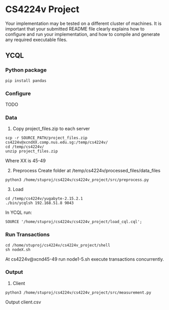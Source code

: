 # CS4224v Project
Your implementation may be tested on a different cluster of machines. It is important that your
submitted README file clearly explains how to configure and run your implementation, and how
to compile and generate any required executable files.

## YCQL

### Python package
```
pip install pandas
```
### Configure
TODO
### Data
1. Copy project_files.zip to each server
```
scp -r SOURCE_PATH/project_files.zip cs4224v@xcndXX.comp.nus.edu.sg:/temp/cs4224v/
cd /temp/cs4224v/
unzip project_files.zip
```
Where XX is 45-49

2. Preprocess
Create folder at /temp/cs4224v/processed_files/data_files
```
python3 /home/stuproj/cs4224v/cs4224v_project/src/preprocess.py
```
3. Load
```
cd /temp/cs4224v/yugabyte-2.15.2.1
./bin/ycqlsh 192.168.51.8 9043
```
In YCQL run:
```
SOURCE '/home/stuproj/cs4224v/cs4224v_project/load_cql.cql';
```
### Run Transactions
```
cd /home/stuproj/cs4224v/cs4224v_project/shell
sh nodeX.sh
```
At cs4224v@xcnd45-49 run node1-5.sh execute transactions concurrently.
### Output
1. Client
```
python3 /home/stuproj/cs4224v/cs4224v_project/src/measurement.py
```
Output client.csv
